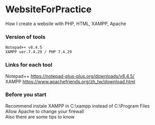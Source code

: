 # WebsiteForPractice
How I create a website with PHP, HTML, XAMPP, Apache

### Version of tools
```
Notepad++ v8.4.5  
XAMPP ver.7.4.29 / PHP 7.4.29  
```
### Links for each tool  
Notepad++ <https://notepad-plus-plus.org/downloads/v8.4.5/>  
XAMPP <https://www.apachefriends.org/zh_tw/download.html>  
  
### Before you start  
Recommend instale XAMPP in C:\xampp instead of C:\Program Files  
Allow Apache to change your firewall  
Also there are some tips to know
